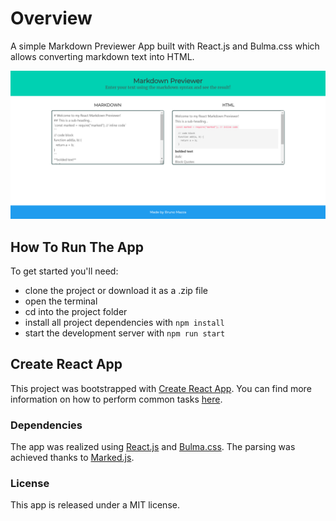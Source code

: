 # Overview

A simple Markdown Previewer App built with React.js and Bulma.css which allows converting markdown text into HTML. 

![App Screenshot](https://github.com/DownTheMatrix/markdown-previewer/blob/master/Screenshot.png?raw=true)

## How To Run The App

To get started you'll need: 

+ clone the project or download it as a .zip file
+ open the terminal
+ cd into the project folder
+ install all project dependencies with `npm install`
+ start the development server with `npm run start`

## Create React App

This project was bootstrapped with [Create React App](https://github.com/facebookincubator/create-react-app). You can find more information on how to perform common tasks [here](https://github.com/facebookincubator/create-react-app/blob/master/packages/react-scripts/template/README.md).

### Dependencies

The app was realized using [React.js](https://reactjs.org/) and [Bulma.css](https://bulma.io/). The parsing was achieved thanks to [Marked.js](https://marked.js.org/#/README.md#README.md).

### License

This app is released under a MIT license.